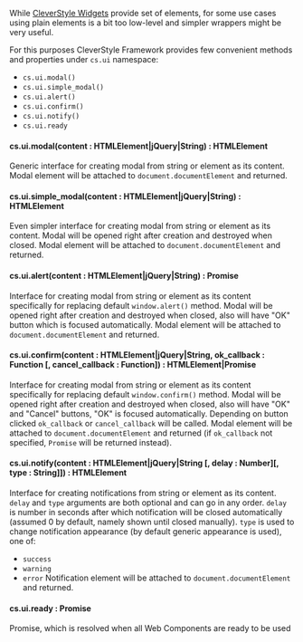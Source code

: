 While [CleverStyle Widgets](/docs/quick-start/CleverStyle-Widgets.md) provide set of elements, for some use cases using plain elements is a bit too low-level and simpler wrappers might be very useful.

For this purposes CleverStyle Framework provides few convenient methods and properties under `cs.ui` namespace:
* `cs.ui.modal()`
* `cs.ui.simple_modal()`
* `cs.ui.alert()`
* `cs.ui.confirm()`
* `cs.ui.notify()`
* `cs.ui.ready`

#### cs.ui.modal(content : HTMLElement|jQuery|String) : HTMLElement
Generic interface for creating modal from string or element as its content.
Modal element will be attached to `document.documentElement` and returned.

#### cs.ui.simple_modal(content : HTMLElement|jQuery|String) : HTMLElement
Even simpler interface for creating modal from string or element as its content.
Modal will be opened right after creation and destroyed when closed.
Modal element will be attached to `document.documentElement` and returned.

#### cs.ui.alert(content : HTMLElement|jQuery|String) : Promise
Interface for creating modal from string or element as its content specifically for replacing default `window.alert()` method.
Modal will be opened right after creation and destroyed when closed, also will have "OK" button which is focused automatically.
Modal element will be attached to `document.documentElement` and returned.

#### cs.ui.confirm(content : HTMLElement|jQuery|String, ok_callback : Function [, cancel_callback : Function]) : HTMLElement|Promise
Interface for creating modal from string or element as its content specifically for replacing default `window.confirm()` method.
Modal will be opened right after creation and destroyed when closed, also will have "OK" and "Cancel" buttons, "OK" is focused automatically.
Depending on button clicked `ok_callback` or `cancel_callback` will be called.
Modal element will be attached to `document.documentElement` and returned (if `ok_callback` not specified, `Promise` will be returned instead).

#### cs.ui.notify(content : HTMLElement|jQuery|String [, delay : Number][, type : String]]) : HTMLElement
Interface for creating notifications from string or element as its content.
`delay` and `type` arguments are both optional and can go in any order.
`delay` is number in seconds after which notification will be closed automatically (assumed 0 by default, namely shown until closed manually).
`type` is used to change notification appearance (by default generic appearance is used), one of:
* `success`
* `warning`
* `error`
Notification element will be attached to `document.documentElement` and returned.

#### cs.ui.ready : Promise
Promise, which is resolved when all Web Components are ready to be used
